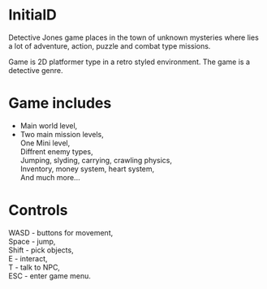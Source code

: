# InitialD

Detective Jones game places in the town of unknown mysteries where lies a lot of adventure, action, puzzle and combat type missions.

Game is 2D platformer type in a retro styled environment. The game is a detective genre.

# Game includes

  * Main world level,  
  * Two main mission levels,  
  One Mini level,  
  Diffrent enemy types,  
  Jumping, slyding, carrying, crawling physics,  
  Inventory, money system, heart system,  
  And much more...  

# Controls

  WASD - buttons for movement,  
  Space - jump,  
  Shift - pick objects,  
  E - interact,  
  T - talk to NPC,  
  ESC - enter game menu.  
